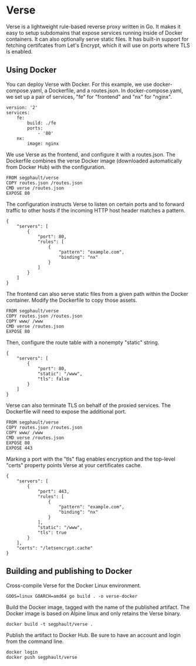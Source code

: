 # Verse

Verse is a lightweight rule-based reverse proxy written in Go. It makes it easy
to setup subdomains that expose services running inside of Docker containers.
It can also optionally serve static files. It has built-in support for fetching
certifcates from Let's Encrypt, which it will use on ports where TLS is
enabled.

## Using Docker

You can deploy Verse with Docker.
For this example, we use docker-compose.yaml, a Dockerfile, and a routes.json.
In docker-compose.yaml, we set up a pair of services, "fe" for "frontend" and
"nx" for "nginx".

```
version: '2'
services:
    fe:
        build: ./fe
        ports:
            - '80'
    nx:
        image: nginx
```

We use Verse as the frontend, and configure it with a routes.json.
The Dockerfile combines the verse Docker image (downloaded automatically from
Docker Hub) with the configuration.

```
FROM segphault/verse
COPY routes.json /routes.json
CMD verse /routes.json
EXPOSE 80
```

The configuration instructs Verse to listen on certain ports and
to forward traffic to other hosts if the incoming HTTP host header matches a
pattern.

```
{
    "servers": [
        {
            "port": 80,
            "rules": [
                {
                    "pattern": "example.com",
                    "binding": "nx"
                }
            ]
        }
    ]
}
```

The frontend can also serve static files from a given path within the Docker
container. Modify the Dockerfile to copy those assets.

```
FROM segphault/verse
COPY routes.json /routes.json
COPY www/ /www
CMD verse /routes.json
EXPOSE 80
```

Then, configure the route table with a nonempty "static" string.

```
{
    "servers": [
        {
            "port": 80,
            "static": "/www",
            "tls": false
        }
    ]
}
```

Verse can also terminate TLS on behalf of the proxied services.
The Dockerfile will need to expose the additional port.

```
FROM segphault/verse
COPY routes.json /routes.json
COPY www/ /www
CMD verse /routes.json
EXPOSE 80
EXPOSE 443
```

Marking a port with the "tls" flag enables encryption and the top-level "certs"
property points Verse at your certificates cache.

```
{
    "servers": [
        {
            "port": 443,
            "rules": [
                {
                    "pattern": "example.com",
                    "binding": "nx"
                }
            ],
            "static": "/www",
            "tls": true
        }
    ],
    "certs": "/letsencrypt.cache"
}
```

## Building and publishing to Docker

Cross-compile Verse for the Docker Linux environment.

```
GOOS=linux GOARCH=amd64 go build . -o verse-docker
```

Build the Docker image, tagged with the name of the published artifact.
The Docker image is based on Alpine linux and only retains the Verse binary.

```
docker build -t segphault/verse .
```

Publish the artifact to Docker Hub. Be sure to have an account and login from
the command line.

```
docker login
docker push segphault/verse
```
